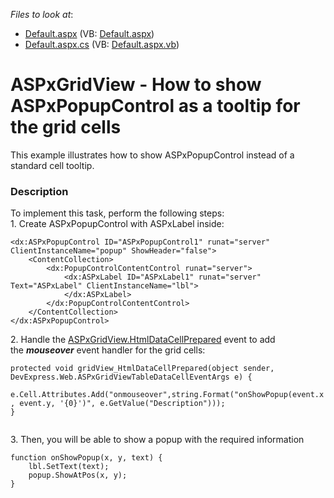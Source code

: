 <!-- default file list -->
*Files to look at*:

* [Default.aspx](./CS/Default.aspx) (VB: [Default.aspx](./VB/Default.aspx))
* [Default.aspx.cs](./CS/Default.aspx.cs) (VB: [Default.aspx.vb](./VB/Default.aspx.vb))
<!-- default file list end -->
# ASPxGridView - How to show ASPxPopupControl as a tooltip for the grid cells


<p>This example illustrates how to show ASPxPopupControl instead of a standard cell tooltip. </p>


<h3>Description</h3>

<p>To implement this task, perform the following steps:<br>1. Create ASPxPopupControl with ASPxLabel inside:</p>
<code lang="aspx">&lt;dx:ASPxPopupControl ID="ASPxPopupControl1" runat="server" ClientInstanceName="popup" ShowHeader="false"&gt;
    &lt;ContentCollection&gt;
        &lt;dx:PopupControlContentControl runat="server"&gt;
            &lt;dx:ASPxLabel ID="ASPxLabel1" runat="server" Text="ASPxLabel" ClientInstanceName="lbl"&gt;
            &lt;/dx:ASPxLabel&gt;
        &lt;/dx:PopupControlContentControl&gt;
    &lt;/ContentCollection&gt;
&lt;/dx:ASPxPopupControl&gt;
</code>
<p>2. Handle the&nbsp;<a href="https://documentation.devexpress.com/#AspNet/DevExpressWebASPxGridView_HtmlDataCellPreparedtopic">ASPxGridView.HtmlDataCellPrepared</a>&nbsp;event to&nbsp;add the&nbsp;<strong><em>mouseover</em></strong><em>&nbsp;</em>event handler for the grid cells:</p>
<code lang="cs">protected void gridView_HtmlDataCellPrepared(object sender, DevExpress.Web.ASPxGridViewTableDataCellEventArgs e) {
    e.Cell.Attributes.Add("onmouseover",string.Format("onShowPopup(event.x, event.y, '{0}')", e.GetValue("Description")));
}
&nbsp;
</code>
<p>3. Then, you will be able to show a popup with the required information</p>
<code lang="js">function onShowPopup(x, y, text) {
    lbl.SetText(text);
    popup.ShowAtPos(x, y);
}
</code>
<p>&nbsp;</p>

<br/>


